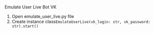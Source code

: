 Emulate User Live Bot VK

1. Open emulate_user_live.py file 
2. Create instance class`EmulateUserLive(vk_login: str, vk_password: str).start()`